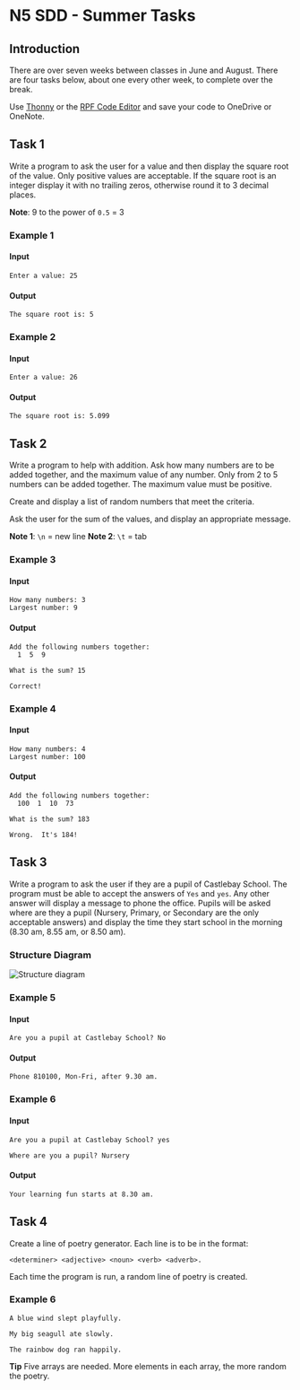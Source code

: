 # N5 SDD - Summer Tasks

## Introduction

There are over seven weeks between classes in June and August.  There are four tasks below, about one every other week, to complete over the break.

Use [Thonny](https://thonny.org/) or the [RPF Code Editor](https://editor.raspberrypi.org/en/) and save your code to OneDrive or OneNote.

## Task 1

Write a program to ask the user for a value and then display the square root of the value.  Only positive values are acceptable.  If the square root is an integer display it with no trailing zeros, otherwise round it to 3 decimal places.

__Note__:  9 to the power of `0.5` = 3

### Example 1

#### Input

```
Enter a value: 25
```

#### Output

```
The square root is: 5
```


### Example 2

#### Input

```
Enter a value: 26
```

#### Output

```
The square root is: 5.099
```

## Task 2

Write a program to help with addition.  Ask how many numbers are to be added together, and the maximum value  of any number.  Only from 2 to 5 numbers can be added together.  The maximum value must be positive.

Create and display a list of random numbers that meet the criteria.

Ask the user for the sum of the values, and display an appropriate message.

__Note 1__: `\n` = new line
__Note 2__: `\t` = tab

### Example 3

#### Input

```
How many numbers: 3
Largest number: 9
```

#### Output

```
Add the following numbers together:
  1  5  9

What is the sum? 15

Correct!
```

### Example 4

#### Input

```
How many numbers: 4
Largest number: 100
```

#### Output

```
Add the following numbers together:
  100  1  10  73

What is the sum? 183

Wrong.  It's 184!
```

## Task 3

Write a program to ask the user if they are a pupil of Castlebay School.  The program must be able to accept the answers of `Yes` and `yes`.  Any other answer will display a message to phone the office.  Pupils will be asked where are they a pupil (Nursery, Primary, or Secondary are the only acceptable answers) and display the time they start school in the morning (8.30&nbsp;am, 8.55&nbsp;am, or 8.50&nbsp;am).

### Structure Diagram

![Structure diagram](images/N5-SDD-School-Pupil.png "Structure diagram")

### Example 5

#### Input

```
Are you a pupil at Castlebay School? No
```

#### Output

```
Phone 810100, Mon-Fri, after 9.30 am.
```

### Example 6

#### Input

```
Are you a pupil at Castlebay School? yes

Where are you a pupil? Nursery
```

#### Output

```
Your learning fun starts at 8.30 am.
```

## Task 4

Create a line of poetry generator.  Each line is to be in the format:

```
<determiner> <adjective> <noun> <verb> <adverb>.
```
Each time the program is run, a random line of poetry is created.

### Example 6

```
A blue wind slept playfully.
```

```
My big seagull ate slowly.
```

```
The rainbow dog ran happily.
```

__Tip__ Five arrays are needed.  More elements in each array, the more random the poetry.
